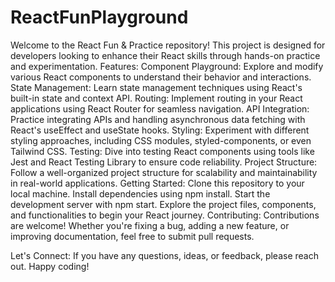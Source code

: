 # ReactFunPlayground
Welcome to the React Fun &amp; Practice repository! This project is designed for developers looking to enhance their React skills through hands-on practice and experimentation.
Features:
Component Playground: Explore and modify various React components to understand their behavior and interactions.
State Management: Learn state management techniques using React's built-in state and context API.
Routing: Implement routing in your React applications using React Router for seamless navigation.
API Integration: Practice integrating APIs and handling asynchronous data fetching with React's useEffect and useState hooks.
Styling: Experiment with different styling approaches, including CSS modules, styled-components, or even Tailwind CSS.
Testing: Dive into testing React components using tools like Jest and React Testing Library to ensure code reliability.
Project Structure: Follow a well-organized project structure for scalability and maintainability in real-world applications.
Getting Started:
Clone this repository to your local machine.
Install dependencies using npm install.
Start the development server with npm start.
Explore the project files, components, and functionalities to begin your React journey.
Contributing:
Contributions are welcome! Whether you're fixing a bug, adding a new feature, or improving documentation, feel free to submit pull requests.



Let's Connect:
If you have any questions, ideas, or feedback, please reach out. Happy coding!

